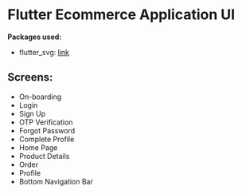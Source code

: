 # Flutter Ecommerce Application UI

**Packages used:**

- flutter_svg: [link](https://pub.dev/packages/flutter_svg)

## Screens:

- On-boarding
- Login
- Sign Up
- OTP Verification
- Forgot Password
- Complete Profile
- Home Page
- Product Details
- Order 
- Profile
- Bottom Navigation Bar
